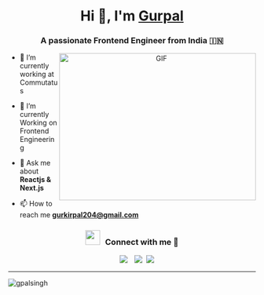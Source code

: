 <h1 align="center">Hi 👋, I'm <a href="https://github.com/gpalsingh" target="blank">
Gurpal</a></h1>
<h3 align="center">A passionate Frontend Engineer from India &#127470;&#127475</h3>

<a target="_blank" align="center">
  <img align="right" top="500" height="300" width="400" alt="GIF" src="https://media.giphy.com/media/SWoSkN6DxTszqIKEqv/giphy.gif">
</a>

- 🔭 I’m currently working at Commutatus

- 🌱 I’m currently Working on Frontend Engineering

- 💬 Ask me about **Reactjs & Next.js**

- 📫 How to reach me **gurkirpal204@gmail.com**

<h3 align="center" > <img src="https://media.giphy.com/media/iY8CRBdQXODJSCERIr/giphy.gif" width="30" height="30" style="margin-right: 10px;">Connect with me 🤝 </h3>

<p align="center">

 <div align="center"  class="icons-social" style="margin-left: 10px;">
        <a style="margin-left: 10px;"  target="_blank" href="https://www.linkedin.com/in/gurkirpal/">
			<img src="https://img.icons8.com/doodle/40/000000/linkedin--v2.png"></a>
		<a style="margin-left: 10px;" target="_blank" href="https://twitter.com/gurpalsingh204">
			<img src="https://img.icons8.com/doodle/1x/twitter-squared--v2.png" ></a>
		<a style="margin-left: 5px;" target="_blank" href="">
					<img src="https://img.icons8.com/plasticine/0.5x/resume.png" ></a>
      </div>

</p>



---

<p align="left"> <img src="https://komarev.com/ghpvc/?username=gpalsingh&label=Profile%20views&color=0e75b6&style=flat" alt="gpalsingh" /> </p>
